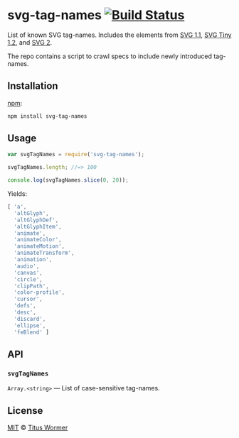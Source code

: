 # svg-tag-names [![Build Status][build-badge]][build-page]

List of known SVG tag-names.  Includes the elements from
[SVG 1.1][svg11], [SVG Tiny 1.2][svgtiny12], and [SVG 2][svg2].

The repo contains a script to crawl specs to include newly introduced
tag-names.

## Installation

[npm][]:

```bash
npm install svg-tag-names
```

## Usage

```javascript
var svgTagNames = require('svg-tag-names');

svgTagNames.length; //=> 100

console.log(svgTagNames.slice(0, 20));
```

Yields:

```js
[ 'a',
  'altGlyph',
  'altGlyphDef',
  'altGlyphItem',
  'animate',
  'animateColor',
  'animateMotion',
  'animateTransform',
  'animation',
  'audio',
  'canvas',
  'circle',
  'clipPath',
  'color-profile',
  'cursor',
  'defs',
  'desc',
  'discard',
  'ellipse',
  'feBlend' ]
```

## API

### `svgTagNames`

`Array.<string>` — List of case-sensitive tag-names.

## License

[MIT][license] © [Titus Wormer][author]

<!-- Definition -->

[build-badge]: https://img.shields.io/travis/wooorm/svg-tag-names.svg

[build-page]: https://travis-ci.org/wooorm/svg-tag-names

[npm]: https://docs.npmjs.com/cli/install

[license]: LICENSE

[author]: http://wooorm.com

[svg11]: https://www.w3.org/TR/SVG/eltindex.html

[svgtiny12]: https://www.w3.org/TR/SVGTiny12/elementTable.html

[svg2]: https://www.w3.org/TR/SVG2/eltindex.html
